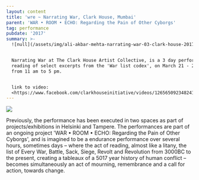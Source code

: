```yaml
---
layout: content
title: 'wre ~ Narrating War, Clark House, Mumbai'
parent: 'WAR • ROOM • ECHO: Regarding the Pain of Other Cyborgs'
tag: performance
pubdate: '2017'
summary: >-
  ![null](/assets/img/ali-akbar-mehta-narrating-war-03-clark-house-2017.jpg)


  Narrating War at The Clark House Artist Collective, is a 3 day performance
  reading of select excerpts from the 'War list codex', on March 21 - 23, 2017,
  from 11 am to 5 pm.


  link to video:
  <https://www.facebook.com/clarkhouseinitiative/videos/1265650923482416/>
---
```

![](/assets/img/ali-akbar-mehta-narrating-war-01-clark-house-2017.jpg)

Previously, the performance has been executed in two spaces as part of projects/exhibitions in Helsinki and Tampere. The performances are part of an ongoing project 'WAR • ROOM • ECHO: Regarding the Pain of Other Cyborgs', and is imagined to be a endurance performance over several hours, sometimes days – where the act of reading, almost like a litany, the list of Every War, Battle, Sack, Siege, Revolt and Revolution from 3000BC to the present, creating a tableaux of a 5017 year history of human conflict – becomes simultaneously an act of mourning, remembrance and a call for action, towards change.
